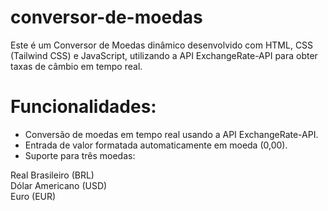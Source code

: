 # conversor-de-moedas

Este é um Conversor de Moedas dinâmico desenvolvido com HTML, CSS (Tailwind CSS) e JavaScript, utilizando a API ExchangeRate-API para obter taxas de câmbio em tempo real.

# Funcionalidades:

- Conversão de moedas em tempo real usando a API ExchangeRate-API.
- Entrada de valor formatada automaticamente em moeda (0,00).
- Suporte para três moedas:

Real Brasileiro (BRL) <br>
Dólar Americano (USD) <br>
Euro (EUR) 
